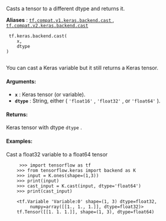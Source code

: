 Casts a tensor to a different dtype and returns it.

**Aliases** : [ `tf.compat.v1.keras.backend.cast` ](/api_docs/python/tf/keras/backend/cast), [ `tf.compat.v2.keras.backend.cast` ](/api_docs/python/tf/keras/backend/cast)

```
 tf.keras.backend.cast(
    x,
    dtype
)
 
```

You can cast a Keras variable but it still returns a Keras tensor.

#### Arguments:
- **`x`** : Keras tensor (or variable).
- **`dtype`** : String, either ( `'float16'` ,  `'float32'` , or  `'float64'` ).


#### Returns:
Keras tensor with dtype  `dtype` .

#### Examples:
Cast a float32 variable to a float64 tensor

```
     >>> import tensorflow as tf
    >>> from tensorflow.keras import backend as K
    >>> input = K.ones(shape=(1,3))
    >>> print(input)
    >>> cast_input = K.cast(input, dtype='float64')
    >>> print(cast_input)

    <tf.Variable 'Variable:0' shape=(1, 3) dtype=float32,
         numpy=array([[1., 1., 1.]], dtype=float32)>
    tf.Tensor([[1. 1. 1.]], shape=(1, 3), dtype=float64)
 
```

